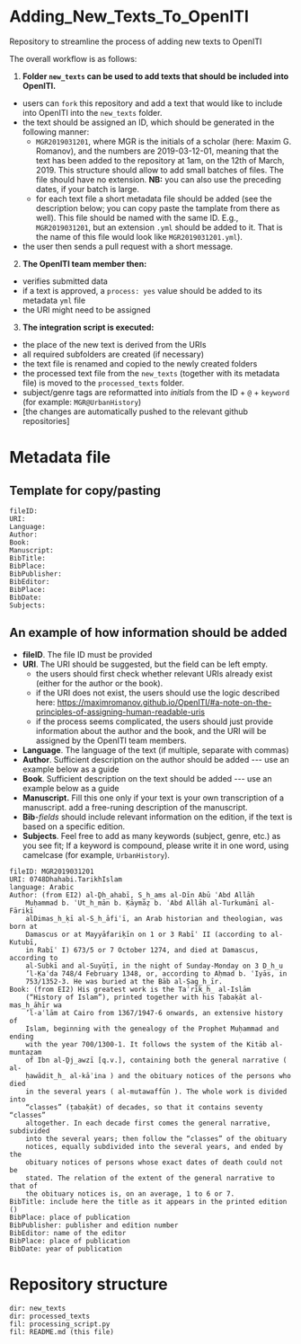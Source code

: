 # Adding_New_Texts_To_OpenITI

Repository to streamline the process of adding new texts to OpenITI

The overall workflow is as follows:

1. **Folder `new_texts` can be used to add texts that should be included into OpenITI.**
  - users can `fork` this repository and add a text that would like to include into OpenITI into the `new_texts` folder.
  - the text should be assigned an ID, which should be generated in the following manner:
    - `MGR2019031201`, where MGR is the initials of a scholar (here: Maxim G. Romanov), and the numbers are 2019-03-12-01, meaning that the text has been added to the repository at 1am, on the 12th of March, 2019. This structure should allow to add small batches of files. The file should have no extension. **NB:** you can also use the preceding dates, if your batch is large.
    - for each text file a short metadata file should be added (see the description below; you can copy paste the tamplate from there as well). This file should be named with the same ID. E.g., `MGR2019031201`, but an extension `.yml` should be added to it. That is the name of this file would look like `MGR2019031201.yml`).
  - the user then sends a pull request with a short message.
2. **The OpenITI team member then:**
  - verifies submitted data
  - if a text is approved, a `process: yes` value should be added to its metadata `yml` file
  - the URI might need to be assigned
3. **The integration script is executed:**
  - the place of the new text is derived from the URIs
  - all required subfolders are created (if necessary)
  - the text file is renamed and copied to the newly created folders
  - the processed text file from the `new_texts` (together with its metadata file) is moved to the `processed_texts` folder.
  - subject/genre tags are reformatted into *initials* from the ID + `@` + `keyword` (for example: `MGR@UrbanHistory`)
  - [the changes are automatically pushed to the relevant github repositories]

# Metadata file

## Template for copy/pasting

```
fileID: 
URI:
Language:
Author:
Book:
Manuscript:
BibTitle:
BibPlace:
BibPublisher:
BibEditor:
BibPlace:
BibDate:
Subjects:
```

## An example of how information should be added

- **fileID**. The file ID must be provided
- **URI**. The URI should be suggested, but the field can be left empty.
  - the users should first check whether relevant URIs already exist (either for the author or the book).
  - if the URI does not exist, the users should use the logic described here: <https://maximromanov.github.io/OpenITI/#a-note-on-the-principles-of-assigning-human-readable-uris>
  - if the process seems complicated, the users should just provide information about the author and the book, and the URI will be assigned by the OpenITI team members.
- **Language**. The language of the text (if multiple, separate with commas)
- **Author**. Sufficient description on the author should be added --- use an example below as a guide
- **Book**. Sufficient description on the text should be added --- use an example below as a guide
- **Manuscript.** Fill this one only if your text is your own transcription of a manuscript. add a free-runing description of the manuscript.
- **Bib**-*fields* should include relevant information on the edition, if the text is based on a specific edition.
- **Subjects**. Feel free to add as many keywords (subject, genre, etc.) as you see fit; If a keyword is compound, please write it in one word, using camelcase (for example, `UrbanHistory`).

```
fileID: MGR2019031201
URI: 0748Dhahabi.TarikhIslam
language: Arabic 
Author: (from EI2) al-Ḏh̲ahabī, S̲h̲ams al-Dīn Abū ʿAbd Allāh
    Muḥammad b. ʿUt̲h̲mān b. Ḳāymāẓ b. ʿAbd Allāh al-Turkumānī al-Fāriḳī
    alDimas̲h̲ḳī al-S̲h̲āfiʿī, an Arab historian and theologian, was born at
    Damascus or at Mayyāfariḳīn on 1 or 3 Rabīʿ II (according to al-Kutubī,
    in Rabīʿ I) 673/5 or 7 October 1274, and died at Damascus, according to
    al-Subkī and al-Suyūṭī, in the night of Sunday-Monday on 3 D̲h̲u
    ’l-Ḳaʿda 748/4 February 1348, or, according to Aḥmad b. ʿIyās, in
    753/1352-3. He was buried at the Bāb al-Ṣag̲h̲īr.
Book: (from EI2) His greatest work is the Taʾrīk̲h̲ al-Islām
    (“History of Islam”), printed together with his Ṭabaḳāt al-mas̲h̲āhīr wa
    ’l-aʿlām at Cairo from 1367/1947-6 onwards, an extensive history of
    Islam, beginning with the genealogy of the Prophet Muḥammad and ending
    with the year 700/1300-1. It follows the system of the Kitāb al-muntaẓam
    of Ibn al-Ḏj̲awzī [q.v.], containing both the general narrative ( al-
    ḥawādit̲h̲ al-kāʾina ) and the obituary notices of the persons who died
    in the several years ( al-mutawaffūn ). The whole work is divided into
    “classes” (ṭabaḳāt) of decades, so that it contains seventy “classes”
    altogether. In each decade first comes the general narrative, subdivided
    into the several years; then follow the “classes” of the obituary
    notices, equally subdivided into the several years, and ended by the
    obituary notices of persons whose exact dates of death could not be
    stated. The relation of the extent of the general narrative to that of
    the obituary notices is, on an average, 1 to 6 or 7.
BibTitle: include here the title as it appears in the printed edition ()
BibPlace: place of publication
BibPublisher: publisher and edition number
BibEditor: name of the editor
BibPlace: place of publication
BibDate: year of publication
```

# Repository structure

```
dir: new_texts
dir: processed_texts
fil: processing_script.py
fil: README.md (this file)
```
